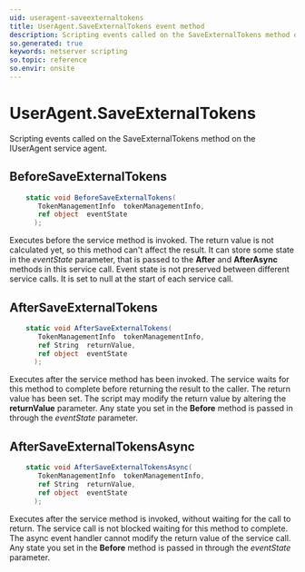 ```yaml
---
uid: useragent-saveexternaltokens
title: UserAgent.SaveExternalTokens event method
description: Scripting events called on the SaveExternalTokens method on the UserAgent service agent.
so.generated: true
keywords: netserver scripting
so.topic: reference
so.envir: onsite
---
```

# UserAgent.SaveExternalTokens

Scripting events called on the <see cref='M:IUserAgent.SaveExternalTokens'>SaveExternalTokens</see> method on the <see cref='IUserAgent'>IUserAgent</see>  service agent.

## BeforeSaveExternalTokens
```cs
    static void BeforeSaveExternalTokens(
       TokenManagementInfo  tokenManagementInfo,
       ref object  eventState
      );
```
Executes before the service method is invoked.
The return value is not calculated yet, so this method can't affect the result.
It can store some state in the *eventState* parameter, that is passed to the **After** and **AfterAsync** methods in this service call.
Event state is not preserved between different service calls. It is set to null at the start of each service call.
## AfterSaveExternalTokens
```cs
    static void AfterSaveExternalTokens(
       TokenManagementInfo  tokenManagementInfo,
       ref String  returnValue,
       ref object  eventState
      );
```
Executes after the service method has been invoked. The service waits for this method to complete before returning the result to the caller.
The return value has been set. The script may modify the return value by altering the **returnValue** parameter.
Any state you set in the **Before** method is passed in through the *eventState* parameter.
## AfterSaveExternalTokensAsync
```cs
    static void AfterSaveExternalTokensAsync(
       TokenManagementInfo  tokenManagementInfo,
       ref String  returnValue,
       ref object  eventState
      );
```
Executes after the service method is invoked, without waiting for the call to return.
The service call is not blocked waiting for this method to complete.
The async event handler cannot modify the return value of the service call.
Any state you set in the **Before** method is passed in through the *eventState* parameter.

